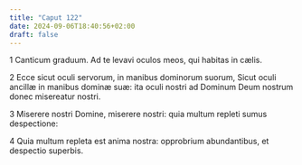 ```yaml
---
title: "Caput 122"
date: 2024-09-06T18:40:56+02:00
draft: false
---
```




1 Canticum graduum. Ad te levavi oculos meos, qui habitas in cælis.

2 Ecce sicut oculi servorum, in manibus dominorum suorum, Sicut oculi ancillæ in manibus dominæ suæ: ita oculi nostri ad Dominum Deum nostrum donec misereatur nostri.

3 Miserere nostri Domine, miserere nostri: quia multum repleti sumus despectione:

4 Quia multum repleta est anima nostra: opprobrium abundantibus, et despectio superbis.


